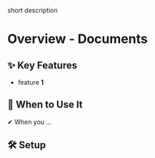 short description

# Overview - Documents

## ✨ Key Features

- feature **1**

## 📌 When to Use It

✔ When you ...

## 🛠️ Setup
